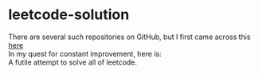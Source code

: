 # leetcode-solution
There are several such repositories on GitHub, but I first came across this [here](https://github.com/lilianweng/LeetcodePython/tree/master)  
In my quest for constant improvement, here is:  
A futile attempt to solve all of leetcode.
